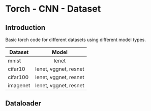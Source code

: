 # Torch - CNN - Dataset

## Introduction

Basic torch code for different datasets using different model types. 

| Dataset		| Model						|
| ------------- |:-------------:			|
| mnist			| lenet						|
| cifar10		| lenet, vggnet, resnet		|
| cifar100		| lenet, vggnet, resnet		|
| imagenet		| lenet, vggnet, resnet		|

## Dataloader
